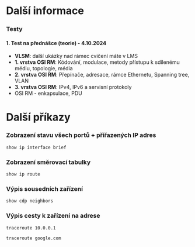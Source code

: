 # Další informace

### Testy

#### 1. Test na přednášce (teorie) - 4.10.2024
- **VLSM**: další ukázky nad rámec cvičení máte v LMS
- **1. vrstva OSI RM**: Kódování, modulace, metody přístupu k sdílenému médiu, topologie, média
- **2. vrstva OSI RM**: Přepínače, adresace, rámce Ethernetu, Spanning tree, VLAN
- **3. vrstva OSI RM**: IPv4, IPv6 a servisní protokoly
- OSI RM - enkapsulace, PDU

# Další příkazy

### Zobrazení stavu všech portů + přiřazených IP adres
```
show ip interface brief
```

### Zobrazení směrovací tabulky
```
show ip route
```

### Výpis sousedních zařízení
```
show cdp neighbors
```

### Výpis cesty k zařízení na adrese
```
traceroute 10.0.0.1

traceroute google.com
```
